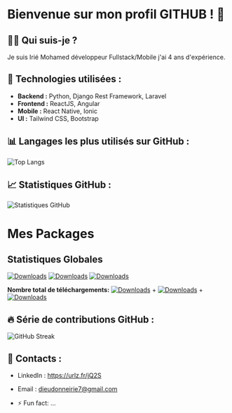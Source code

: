 # Bienvenue sur mon profil GITHUB ! 👋

## 👨‍💻 Qui suis-je ?
Je suis Irié Mohamed développeur Fullstack/Mobile j'ai 4 ans d'expérience.

## 🚀 Technologies utilisées :
- **Backend :** Python, Django Rest Framework, Laravel
- **Frontend :** ReactJS, Angular
- **Mobile :** React Native, Ionic
- **UI :** Tailwind CSS, Bootstrap

## 📊 Langages les plus utilisés sur GitHub :
![Top Langs](https://github-readme-stats.vercel.app/api/top-langs/?username=Mohamed-78&layout=compact)

## 📈 Statistiques GitHub :
![Statistiques GitHub](https://github-readme-stats.vercel.app/api/?username=Mohamed-78&show_icons=true&count_private=true&hide=prs&theme=radical)

# Mes Packages

## Statistiques Globales

[![Downloads](https://pepy.tech/badge/rn-card-element)](https://pepy.tech/project/rn-card-element)
[![Downloads](https://pepy.tech/badge/react-native-card-media)](https://pepy.tech/project/react-native-card-media)
[![Downloads](https://pepy.tech/badge/react-native-item-list)](https://pepy.tech/project/react-native-item-list)

**Nombre total de téléchargements:** [![Downloads](https://pepy.tech/badge/rn-card-element)](https://pepy.tech/project/rn-card-element) + [![Downloads](https://pepy.tech/badge/react-native-card-media)](https://pepy.tech/project/react-native-card-media) + [![Downloads](https://pepy.tech/badge/react-native-item-list)](https://pepy.tech/project/react-native-item-list)

## 🔥 Série de contributions GitHub :
![GitHub Streak](https://github-readme-streak-stats.herokuapp.com/?user=Mohamed-78&theme=dark)

## 🤝 Contacts :
- LinkedIn : https://urlz.fr/jQ2S
- Email : dieudonneirie7@gmail.com

- ⚡ Fun fact: ...
